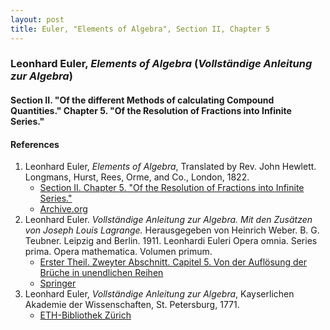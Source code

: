 ```yaml
---
layout: post
title: Euler, "Elements of Algebra", Section II, Chapter 5
---
```


### Leonhard Euler, *Elements of Algebra* (*Vollständige Anleitung zur Algebra*)

#### Section II. "Of the different Methods of calculating Compound Quantities." Chapter 5. "Of the Resolution of Fractions into Infinite Series."


#### References

1. Leonhard Euler, *Elements of Algebra*, Translated by Rev. John Hewlett. Longmans, Hurst, Rees, Orme, and Co., London, 1822.
    - [Section II. Chapter 5. "Of the Resolution of Fractions into Infinite Series."](/assets/euler/en/II-5.pdf)
    - [Archive.org](https://archive.org/details/elementsofalgebr00euleuoft/)
2. Leonhard Euler. *Vollständige Anleitung zur Algebra. Mit den Zusätzen von Joseph Louis Lagrange.* Herausgegeben von Heinrich Weber. B. G. Teubner. Leipzig and Berlin. 1911. Leonhardi Euleri Opera omnia. Series prima. Opera mathematica. Volumen primum.
    - [Erster Theil. Zweyter Abschnitt. Capitel 5. Von der Auflösung der Brüche in unendlichen Reihen](/assets/euler/de/I-II-5.pdf)
    - [Springer](https://link.springer.com/book/9783764314002)
3. Leonhard Euler, *Vollständige Anleitung zur Algebra*, Kayserlichen Akademie der Wissenschaften, St. Petersburg, 1771.
    - [ETH-Bibliothek Zürich](https://doi.org/10.3931/e-rara-9093)